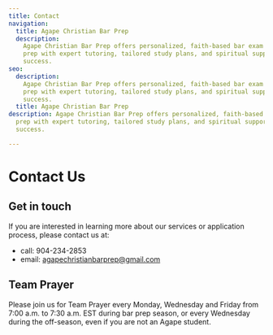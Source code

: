 ```yaml
---
title: Contact
navigation:
  title: Agape Christian Bar Prep
  description:
    Agape Christian Bar Prep offers personalized, faith-based bar exam
    prep with expert tutoring, tailored study plans, and spiritual support for
    success.
seo:
  description:
    Agape Christian Bar Prep offers personalized, faith-based bar exam
    prep with expert tutoring, tailored study plans, and spiritual support for
    success.
  title: Agape Christian Bar Prep
description: Agape Christian Bar Prep offers personalized, faith-based bar exam
  prep with expert tutoring, tailored study plans, and spiritual support for
  success.

---
```


# Contact Us

## Get in touch
If you are interested in learning more about our services or application process, please contact us at:

- call: 904-234-2853
- email: agapechristianbarprep@gmail.com


## Team Prayer
Please join us for Team Prayer every Monday, Wednesday and Friday from 7:00 a.m. to 7:30 a.m. EST during bar prep season, or every Wednesday during the off-season, even if you are not an Agape student.